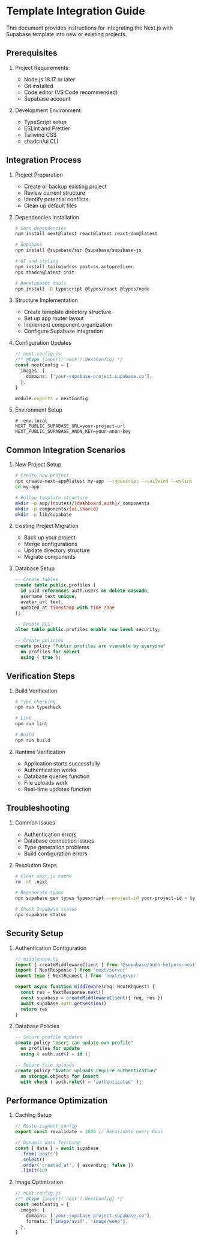 # Template Integration Guide

This document provides instructions for integrating the Next.js with Supabase template into new or existing projects.

## Prerequisites

1. Project Requirements:
   - Node.js 18.17 or later
   - Git installed
   - Code editor (VS Code recommended)
   - Supabase account

2. Development Environment:
   - TypeScript setup
   - ESLint and Prettier
   - Tailwind CSS
   - shadcn/ui CLI

## Integration Process

1. Project Preparation
   - Create or backup existing project
   - Review current structure
   - Identify potential conflicts
   - Clean up default files

2. Dependencies Installation
   ```bash
   # Core dependencies
   npm install next@latest react@latest react-dom@latest
   
   # Supabase
   npm install @supabase/ssr @supabase/supabase-js
   
   # UI and styling
   npm install tailwindcss postcss autoprefixer
   npx shadcn@latest init
   
   # Development tools
   npm install -D typescript @types/react @types/node
   ```

3. Structure Implementation
   - Create template directory structure
   - Set up app router layout
   - Implement component organization
   - Configure Supabase integration

4. Configuration Updates
   ```typescript
   // next.config.js
   /** @type {import('next').NextConfig} */
   const nextConfig = {
     images: {
       domains: ['your-supabase-project.supabase.co'],
     },
   }
   
   module.exports = nextConfig
   ```

5. Environment Setup
   ```env
   # .env.local
   NEXT_PUBLIC_SUPABASE_URL=your-project-url
   NEXT_PUBLIC_SUPABASE_ANON_KEY=your-anon-key
   ```

## Common Integration Scenarios

1. New Project Setup
   ```bash
   # Create new project
   npx create-next-app@latest my-app --typescript --tailwind --eslint
   cd my-app
   
   # Follow template structure
   mkdir -p app/(routes)/{dashboard,auth}/_components
   mkdir -p components/{ui,shared}
   mkdir -p lib/supabase
   ```

2. Existing Project Migration
   - Back up your project
   - Merge configurations
   - Update directory structure
   - Migrate components

3. Database Setup
   ```sql
   -- Create tables
   create table public.profiles (
     id uuid references auth.users on delete cascade,
     username text unique,
     avatar_url text,
     updated_at timestamp with time zone
   );
   
   -- Enable RLS
   alter table public.profiles enable row level security;
   
   -- Create policies
   create policy "Public profiles are viewable by everyone"
     on profiles for select
     using ( true );
   ```

## Verification Steps

1. Build Verification
   ```bash
   # Type checking
   npm run typecheck
   
   # Lint
   npm run lint
   
   # Build
   npm run build
   ```

2. Runtime Verification
   - Application starts successfully
   - Authentication works
   - Database queries function
   - File uploads work
   - Real-time updates function

## Troubleshooting

1. Common Issues
   - Authentication errors
   - Database connection issues
   - Type generation problems
   - Build configuration errors

2. Resolution Steps
   ```bash
   # Clear next.js cache
   rm -rf .next
   
   # Regenerate types
   npx supabase gen types typescript --project-id your-project-id > types/supabase.ts
   
   # Check Supabase status
   npx supabase status
   ```

## Security Setup

1. Authentication Configuration
   ```typescript
   // middleware.ts
   import { createMiddlewareClient } from '@supabase/auth-helpers-nextjs'
   import { NextResponse } from 'next/server'
   import type { NextRequest } from 'next/server'
   
   export async function middleware(req: NextRequest) {
     const res = NextResponse.next()
     const supabase = createMiddlewareClient({ req, res })
     await supabase.auth.getSession()
     return res
   }
   ```

2. Database Policies
   ```sql
   -- Secure profile updates
   create policy "Users can update own profile"
     on profiles for update
     using ( auth.uid() = id );
   
   -- Secure file uploads
   create policy "Avatar uploads require authentication"
     on storage.objects for insert
     with check ( auth.role() = 'authenticated' );
   ```

## Performance Optimization

1. Caching Setup
   ```typescript
   // Route segment config
   export const revalidate = 3600 // Revalidate every hour
   
   // Dynamic data fetching
   const { data } = await supabase
     .from('posts')
     .select()
     .order('created_at', { ascending: false })
     .limit(10)
   ```

2. Image Optimization
   ```typescript
   // next.config.js
   /** @type {import('next').NextConfig} */
   const nextConfig = {
     images: {
       domains: ['your-supabase-project.supabase.co'],
       formats: ['image/avif', 'image/webp'],
     },
   }
   ```
``` 